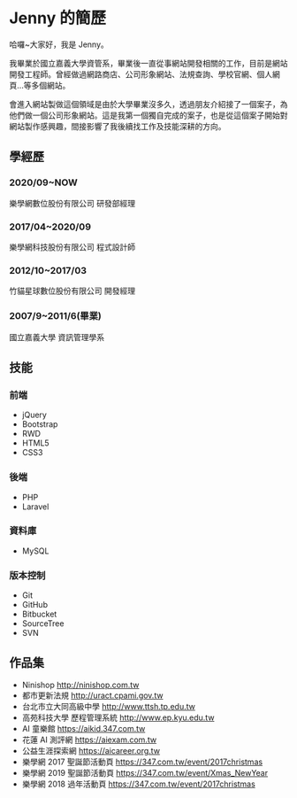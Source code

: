 # Jenny 的簡歷
哈囉~大家好，我是 Jenny。

我畢業於國立嘉義大學資管系，畢業後一直從事網站開發相關的工作，目前是網站開發工程師。曾經做過網路商店、公司形象網站、法規查詢、學校官網、個人網頁…等多個網站。

會進入網站製做這個領域是由於大學畢業沒多久，透過朋友介紹接了一個案子，為他們做一個公司形象網站。這是我第一個獨自完成的案子，也是從這個案子開始對網站製作感興趣，間接影響了我後續找工作及技能深耕的方向。
## 學經歷
### 2020/09~NOW
樂學網數位股份有限公司
研發部經理
### 2017/04~2020/09
樂學網科技股份有限公司
程式設計師
### 2012/10~2017/03
竹貓星球數位股份有限公司
開發經理
### 2007/9~2011/6(畢業)
國立嘉義大學
資訊管理學系
## 技能
### 前端
* jQuery
* Bootstrap
* RWD
* HTML5
* CSS3
### 後端
* PHP
* Laravel
### 資料庫
* MySQL
### 版本控制
* Git
* GitHub
* Bitbucket
* SourceTree
* SVN
## 作品集
* Ninishop <http://ninishop.com.tw>
* 都市更新法規 <http://uract.cpami.gov.tw>
* 台北市立大同高級中學 <http://www.ttsh.tp.edu.tw>
* 高苑科技大學 歷程管理系統 <http://www.ep.kyu.edu.tw>
* AI 童樂館 <https://aikid.347.com.tw>
* 花蓮 AI 測評網 <https://aiexam.com.tw>
* 公益生涯探索網 <https://aicareer.org.tw>
* 樂學網 2017 聖誕節活動頁 <https://347.com.tw/event/2017christmas>
* 樂學網 2019 聖誕節活動頁 <https://347.com.tw/event/Xmas_NewYear>
* 樂學網 2018 過年活動頁 <https://347.com.tw/event/2017christmas>
